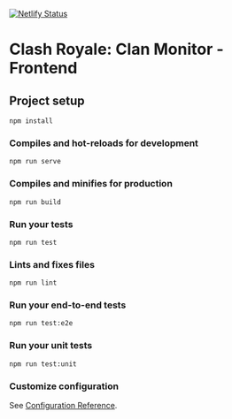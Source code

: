 [![Netlify Status](https://api.netlify.com/api/v1/badges/67da6fdb-096e-4110-b954-25633d8e828d/deploy-status)](https://app.netlify.com/sites/cr-clan-monitor/deploys)

# Clash Royale: Clan Monitor - Frontend

## Project setup
```
npm install
```

### Compiles and hot-reloads for development
```
npm run serve
```

### Compiles and minifies for production
```
npm run build
```

### Run your tests
```
npm run test
```

### Lints and fixes files
```
npm run lint
```

### Run your end-to-end tests
```
npm run test:e2e
```

### Run your unit tests
```
npm run test:unit
```

### Customize configuration
See [Configuration Reference](https://cli.vuejs.org/config/).
